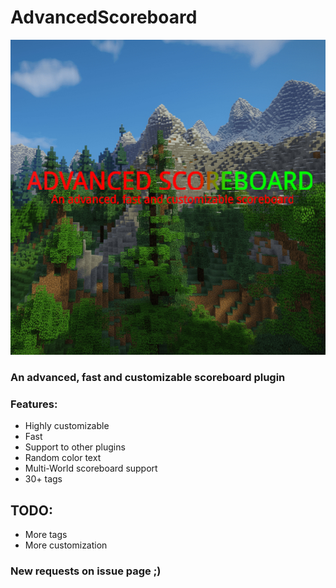 # AdvancedScoreboard

![Alt text](backgrounder.jpg?raw=true "Title")
### An advanced, fast and customizable scoreboard plugin
### Features:
- Highly customizable
- Fast
- Support to other plugins
- Random color text
- Multi-World scoreboard support
- 30+ tags
## TODO:
   - More tags
   - More customization
  
### New requests on issue page ;)
